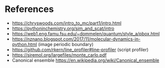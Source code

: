 # References

* https://chryswoods.com/intro_to_mc/part1/intro.html
* https://pythoninchemistry.org/sim_and_scat/intro
* https://web1.eng.famu.fsu.edu/~dommelen/quantum/style_a/pbox.html 
* https://nznano.blogspot.com/2017/11/molecular-dynamics-in-python.html (image periodic boundary)
* https://github.com/rkern/line_profiler#line-profiler (script profiler)
* https://siremol.org/largefiles/monte_carlo.pdf
* Canonical ensemble https://en.wikipedia.org/wiki/Canonical_ensemble